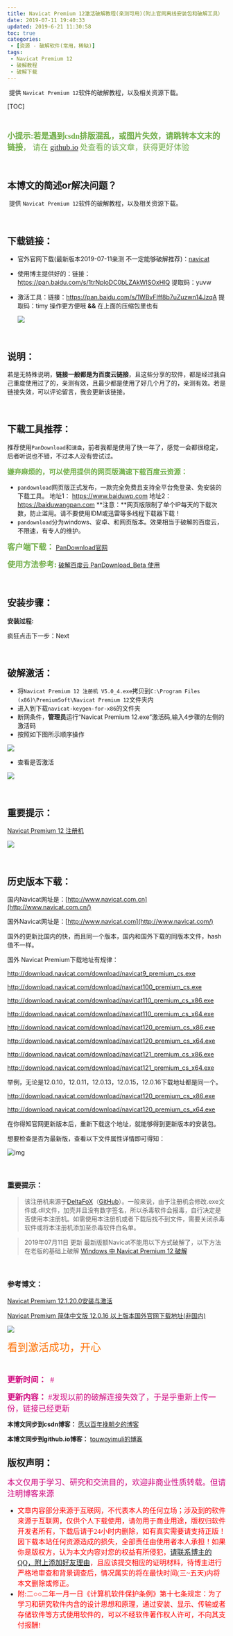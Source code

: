 ```yaml
---
title: Navicat Premium 12激活破解教程(亲测可用)(附上官网离线安装包和破解工具）
date: 2019-07-11 19:40:33
updated: 2019-6-21 11:30:58
toc: true
categories: 
 - [资源 - 破解软件(常用，稀缺)]
tags: 
 - Navicat Premium 12
 - 破解教程
 - 破解下载
---
```


​	提供 `Navicat Premium 12`软件的破解教程，以及相关资源下载。

<!-- more -->

[TOC]

<br>

<font color=#70AD47 size=4 face="幼圆">**小提示:**若是遇到csdn排版混乱，或图片失效，请跳转本文末的**链接**， 请在 [github.io](https://touwoyimuli.github.io/)  处查看的该文章，获得更好体验</font> 

<br>

## 本博文的简述or解决问题？

​		提供  `Navicat Premium 12`软件的破解教程，以及相关资源下载。

<br>

## 下载链接：

- 官外官网下载(最新版本2019-07-11亲测 不一定能够破解推荐)：[navicat](https://www.navicat.com.cn/products)

- 使用博主提供好的：链接：https://pan.baidu.com/s/1trNploDC0bLZAkWISOxHlQ 提取码：yuvw 

- 激活工具：链接：https://pan.baidu.com/s/1WBvFIff8b7uZuzwn14JzqA 提取码：timy 
    操作更方便哦 **&&**   在上面的压缩包里也有

    ![](https://raw.githubusercontent.com/touwoyimuli/FigureBed/master/img/20190711191413.png)

<br>

## 说明：

若是无特殊说明，**链接一般都是为百度云链接**，且这些分享的软件，都是经过我自己重度使用过了的，亲测有效，且最少都是使用了好几个月了的，亲测有效。若是链接失效，可以评论留言，我会更新该链接。

<br>

## 下载工具推荐：

推荐使用`PanDownload`和`速盘`，前者我都是使用了快一年了，感觉一会都很稳定，后者听说也不错，不过本人没有尝试过。

<font color=#70AD47 size=3 face="幼圆">**嫌弃麻烦的，可以使用提供的网页版满速下载百度云资源：**</font>

- `pandownload`网页版正式发布，一款完全免费且支持全平台免登录、免安装的下载工具。 
    地址1： https://www.baiduwp.com 
    地址2： https://baiduwangpan.com 
    **注意：**网页版限制了单个IP每天的下载次数，防止滥用。请不要使用IDM或迅雷等多线程下载器下载！ 
- `pandownload`分为windows、安卓、和网页版本。效果相当于破解的百度云，不限速，有专人的维护。

<font color=#70AD47 size=4 face="幼圆">**客户端下载：**</font> [PanDownload官网]( http://pandownload.com/)    

<font color=#70AD47 size=4 face="幼圆">**使用方法参考:**</font> [破解百度云 PanDownload_Beta 使用](https://blog.csdn.net/qq_33154343/article/details/94618573) 

<br>

## 安装步骤：

**安装过程:**  

疯狂点击下一步：Next

<br>

## 破解激活：

- 将`Navicat Premium 12 注册机 V5.0_4.exe`拷贝到`C:\Program Files (x86)\PremiumSoft\Navicat Premium 12`文件夹内
- 进入到下载`navicat-keygen-for-x86`的文件夹
- 断网条件，**管理员**运行“Navicat Premium 12.exe”激活码,输入4步骤的左侧的激活码
- 按照如下图所示顺序操作

![](https://raw.githubusercontent.com/touwoyimuli/FigureBed/master/img/20190711190044.jpg)

- 查看是否激活

![](https://raw.githubusercontent.com/touwoyimuli/FigureBed/master/img/20190711190236.png)

<br>

## 重要提示：

[Navicat Premium 12 注册机](https://rcnjtech.pipipan.com/dir/20811431-34701137-e72dfc/34701143/)

![](https://raw.githubusercontent.com/touwoyimuli/FigureBed/master/img/20190711191850.png)

<br>

## 历史版本下载：

国内Navicat网址是：[http://www.navicat.com.cn](http://www.navicat.com.cn/)

国外Navicat网址是：[http://www.navicat.com](http://www.navicat.com/)

国外的更新比国内的快，而且同一个版本，国内和国外下载的同版本文件，hash值不一样。

国外 Navicat Premium下载地址有规律：

<http://download.navicat.com/download/navicat9_premium_cs.exe>

<http://download.navicat.com/download/navicat100_premium_cs.exe>

<http://download.navicat.com/download/navicat110_premium_cs_x86.exe>

<http://download.navicat.com/download/navicat110_premium_cs_x64.exe>

<http://download.navicat.com/download/navicat120_premium_cs_x86.exe>

<http://download.navicat.com/download/navicat120_premium_cs_x64.exe>

<http://download.navicat.com/download/navicat121_premium_cs_x86.exe>

<http://download.navicat.com/download/navicat121_premium_cs_x64.exe>

 

举例，无论是12.0.10，12.0.11，12.0.13，12.0.15，12.0.16下载地址都是同一个。

<http://download.navicat.com/download/navicat120_premium_cs_x86.exe>

<http://download.navicat.com/download/navicat120_premium_cs_x64.exe>

在你得知官网更新版本后，重新下载这个地址，就能够得到更新版本的安装包。

想要检查是否为最新版，查看以下文件属性详情即可得知：

![img](https://images2017.cnblogs.com/blog/402416/201710/402416-20171011164937418-81593520.png)

<br>

### 重要提示：

> 该注册机来源于[DeltaFoX](https://links.jianshu.com/go?to=https%3A%2F%2Fdfox.it%2FDeFconX%2Ffiles%2Ffile%2F79-navicat-software%2F)（[GitHub](https://links.jianshu.com/go?to=https%3A%2F%2Fgithub.com%2FDeltafox79%2FNavicat_Keygen)）。一般来说，由于注册机会修改.exe文件或.dll文件，加壳并且没有数字签名，所以杀毒软件会报毒，自行决定是否使用本注册机。如需使用本注册机或者下载后找不到文件，需要关闭杀毒软件或将本注册机添加至杀毒软件白名单。



> 2019年07月11日 更新
> 最新版额Navicat不能用以下方式破解了，以下方法在老版的基础上破解
> [Windows 中 Navicat Premium 12 破解](https://blog.csdn.net/loveer0/article/details/82016644)

<br>

### 参考博文：

[Navicat Premium 12.1.20.0安装与激活](https://www.jianshu.com/p/5f693b4c9468) 

[Navicat Premium 简体中文版 12.0.16 以上版本国外官网下载地址(非国内)](https://www.cnblogs.com/VAllen/p/Navicat-Premium-Download.html) 





 ![](https://raw.githubusercontent.com/touwoyimuli/FigureBed/master/img/20190704154359.gif)

<font color=#FE7207  size=5 face="幼圆">看到激活成功，开心</font>

<br>



<font color=#D0087E size=4 face="幼圆">**更新时间：**  #</font>

<font color=#D0087E size=4 face="幼圆">**更新内容：**  #发现以前的破解连接失效了，于是乎重新上传一份，链接已经更新</font>   

**本博文同步到csdn博客：**  [愿以百年挽朝夕的博客](https://blog.csdn.net/qq_33154343)

**本博文同步到github.io博客：**  [touwoyimuli的博客](https://touwoyimuli.github.io/)



## 版权声明：

<font color=#D0087E size=4 face="幼圆">本文仅用于学习、研究和交流目的，欢迎非商业性质转载。但请注明博客来源</font>

- <font color=#FF0101 size=3 face="幼圆">文章内容部分来源于互联网，不代表本人的任何立场；涉及到的软件来源于互联网，仅供个人下载使用，请勿用于商业用途，版权归软件开发者所有，下载后请于24小时内删除，如有真实需要请支持正版！因下载本站任何资源造成的损失，全部责任由使用者本人承担！如果你是版权方，认为本文内容对您的权益有所侵犯，<font color=#2B4FB0 size=3 face="幼圆">[请联系博主的QQ，附上添加好友理由](https://touwoyimuli.github.io/about/)</font>，且应该提交相应的证明材料，待博主进行严格地审查和背景调查后，情况属实的将在最快时间(三~五天)内将本文删除或修正。</font>
- <font color=#FF0101 size=3 face="幼圆">附:二○○二年一月一日《计算机软件保护条例》第十七条规定：为了学习和研究软件内含的设计思想和原理，通过安装、显示、传输或者存储软件等方式使用软件的，可以不经软件著作权人许可，不向其支付报酬!</font>

